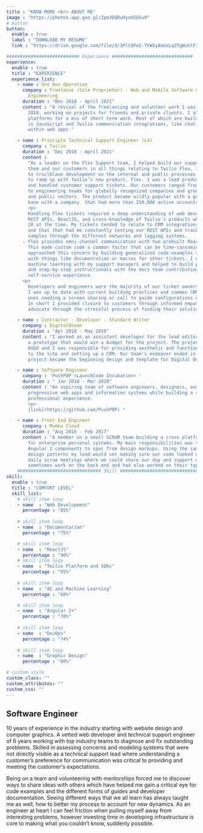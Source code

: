 ```yaml
---
title : "KNOW MORE <br> ABOUT ME"
image : "https://photos.app.goo.gl/Zpm3DQRuHynU5G5u9"
# button
button:
  enable : true
  label : "DOWNLOAD MY RESUME"
  link : "https://drive.google.com/file/d/1PlC0PeI-TVWXy8aUxLqZYgWuhlFtEhyD/view?usp=sharing"

########################### Experience ##############################
experience:
  enable : true
  title : "EXPERIENCE"
  experience_list:
    - name : One Dev Operation
      company : Freelance (Sole Proprietor) - Web and Mobile Software Consulting and
        Engineering
      duration : "Dec 2018 - April 2021"
      content : "A revival of the freelancing and volunteer work I was doing up until the end of
        2018, working on projects for friends and private clients. I also do bids on various
        platforms for a mix of short term work. Most of which are building front end elements
        in JavaScript and Twilio communication integrations, like chat, sms, and VoIP
        within web apps."

    - name : Principle Technical Support Engineer (L4)
      company : Twilio
      duration : "Dec 2018 - April 2021"
      content :
        "As a leader on the Flex Support team, I helped build our support team and trained
        them and our customers in all things relating to Twilio Flex. Initially hired
        to trailblaze development on the internal and public processes used by others
        to ramp up with Twilio’s new product, Flex. I was a lead product support engineer
        and handled customer support tickets. Our customers ranged from single developers
        to engineering teams for globally recognized companies and groups in the private
        and public sectors. The product became wildly popular with a growing customer
        base with a company  that had more than 250,000 active accounts.
        <p>
        Handling Flex tickets required a deep understanding of web development HTTPS,
        REST APIs, ReactJS, and cross-knowledge of Twilio's products which totaled about
        20 at the time. My tickets tended to relate to CRM integrations, SSO or Messaging
        and Chat that had me constantly testing our REST APIs and tracking down message
        samples through the different networks and logging systems.
      - Flex provides omni-channel communication with two prebuilt ReactJS web components.
        This made custom code a common factor that can be time-consuming to support. I
        approached this concern by building generalized code examples so to be reused
        with things like documentation or macros for other tickets. I gave ideas for leveraging
        machine learning with my support managers and helped to build public-facing tutorials
        and step-by-step instructionals with the docs team contributing to Twilio's exceptional
        self-service experience.
      <p> 
        Developers and engineers were the majority of our ticket owners requiring that
        I was up to date with current building practices and common CRMs with complex
        ones needing a screen sharing or call to guide configurations or give code assessments.
        In short I provided closure to customers through informed empathy and being their
        advocate through the stressful process of finding their solution."

    - name : Contractor - Developer - Standard Writer
      company : DigitalOcean
      duration : "Apr 2018 - May 2018"
      content : "I worked as an assistant developer for the lead editors with the goal of building
        a prototype that would win a budget for the project. The project was started using
        HUGO and I was responsible for providing aesthetic and functional customizations
        to the site and setting up a CRM. Our team's endeavor ended in success and the
        project became the beginning design and template for Digital Oceans product docs."

    - name : Software Engineer
      company : 'PushP0P <LaunchCode Incubation> '
      duration : " Jan 2018 - Mar 2018"
      content : "An aspiring team of software engineers, designers, and future leaders. Developing
        progressive web apps and information systems while building a solid network and
        professional experience.
        <p>
        [link](https://github.com/PushP0P) "

    - name : Front End Engineer
      company : Mumba Cloud
      duration : "Aug 2016 - Feb 2017"
      content : "A member on a small SCRUM team building a cross platform UI hosted on the cloud
        for enterprise personal systems. My main responsibilities was to build using TypeScript,
        Angular 2 components to spec from design mockups. Using the same code style and
        design patterns my lead would set making sure our code looked unified. Attended
        daily scrum meetings where we could share our day and support each other.  I would
        sometimes work on the back end and had also worked on their typography guide. "  
    ############################### Skill #################################
skill:
  enable : true
  title : "COMFORT LEVEL"
  skill_list:
    # skill item loop
    - name  : "Web Development"
      percentage : "85%"
      
    # skill item loop
    - name  : "Documentarian"
      percentage : "75%"  

    # skill item loop
    - name  : "ReactJS"
      percentage : "90%"
    # skill item loop
    - name  : "Twilio Platform and SDKs"
      percentage : "95%"
    
    # skill item loop
    - name  : "AI and Machine Learning"
      percentage : "60%"

    # skill item loop
    - name  : "Angular 2+"
      percentage : "70%"
    
    # skill item loop
    - name  : "DevOps"
      percentage : "74%"
      
    # skill item loop
    - name  : "Graphic Design"
      percentage : "80%"

# custom style
custom_class: "" 
custom_attributes: "" 
custom_css: ""
---
```


## Software Engineer 
 10 years of experience in the industry starting with website design and computer
  graphics. A vetted web developer and technical support engineer of 6 years working
  with top industry teams to diagnose and fix outstanding problems. Skilled in assessing
  concerns and modeling systems that were not directly visible as a technical support
  lead where understanding a customer’s preference for communication was critical
  to providing and meeting the customer's expectations.
  <p>
  Being on a team and volunteering with mentorships forced me to discover ways to
  share ideas with others which have helped me gain a critical eye for code examples
  and the different forms of guides and developer documentation. Seeing different
  ways that we all learn has always taught me as well, how to better my process to
  account for new dynamics. As an engineer at heart I can feel friction when pulling
  myself away from interesting problems, however investing time in developing infrastructure
  is core to making what you couldn’t know, suddenly possible.